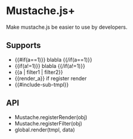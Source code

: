 # Mustache.js+

Make mustache.js be easier to use by developers.

## Supports

- {{#if(a==1)}} blabla {{/if(a==1)}}
- {{if(a!=1)}} blabla {{/if(a!=1)}}
- {{a | filter1 | filter2}}
- {{render_a}} if register render
- {{#include-sub-tmpl}}

## API

- Mustache.registerRender(obj)
- Mustache.registerFilter(obj)
- global.render(tmpl, data)